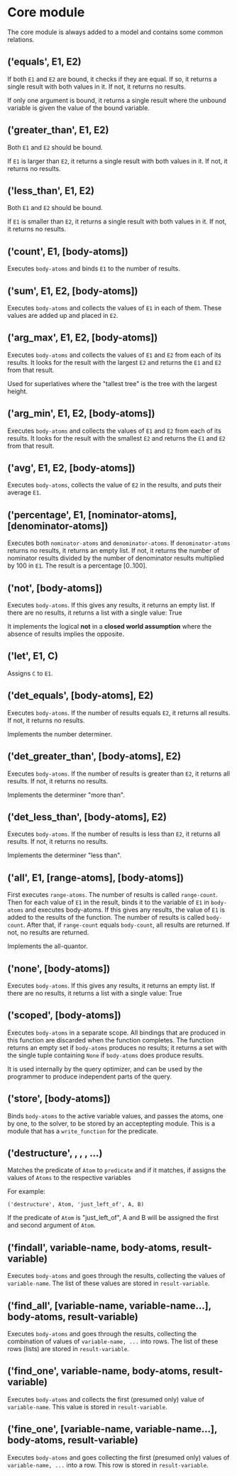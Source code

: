 # Core module

The core module is always added to a model and contains some common relations.

## ('equals', E1, E2)

If both `E1` and `E2` are bound, it checks if they are equal. If so, it returns a single result with both values in it. If not, it returns no results.

If only one argument is bound, it returns a single result where the unbound variable is given the value of the bound variable.

## ('greater_than', E1, E2)

Both `E1` and `E2` should be bound.

If `E1` is larger than `E2`, it returns a single result with both values in it. If not, it returns no results.

## ('less_than', E1, E2)

Both `E1` and `E2` should be bound.

If `E1` is smaller than `E2`, it returns a single result with both values in it. If not, it returns no results.

## ('count', E1, [body-atoms])

Executes `body-atoms` and binds `E1` to the number of results.

## ('sum', E1, E2, [body-atoms])

Executes `body-atoms` and collects the values of `E1` in each of them. These values are added up and placed in `E2`.

## ('arg_max', E1, E2, [body-atoms])

Executes `body-atoms` and collects the values of `E1` and `E2` from each of its results. It looks for the result with the largest `E2` and returns the `E1` and `E2` from that result.

Used for superlatives where the "tallest tree" is the tree with the largest height.

## ('arg_min', E1, E2, [body-atoms])

Executes `body-atoms` and collects the values of `E1` and `E2` from each of its results. It looks for the result with the smallest `E2` and returns the `E1` and `E2` from that result.

## ('avg', E1, E2, [body-atoms])

Executes `body-atoms`, collects the value of `E2` in the results, and puts their average `E1`.

## ('percentage', E1, [nominator-atoms], [denominator-atoms])

Executes both `nominator-atoms` and `denominator-atoms`. If `denominator-atoms` returns no results, it returns an empty list. If not, it returns the number of nominator results divided by the number of denominator results multiplied by 100 in `E1`. The result is a percentage [0..100].

## ('not', [body-atoms])

Executes `body-atoms`. If this gives any results, it returns an empty list. If there are no results, it returns a list with a single value: True

It implements the logical __not__ in a __closed world assumption__ where the absence of results implies the opposite.

## ('let', E1, C)

Assigns `C` to `E1`.

## ('det_equals', [body-atoms], E2)

Executes `body-atoms`. If the number of results equals `E2`, it returns all results. If not, it returns no results.

Implements the number determiner.

## ('det_greater_than', [body-atoms], E2)

Executes `body-atoms`. If the number of results is greater than `E2`, it returns all results. If not, it returns no results.

Implements the determiner "more than".

## ('det_less_than', [body-atoms], E2)

Executes `body-atoms`. If the number of results is less than `E2`, it returns all results. If not, it returns no results.

Implements the determiner "less than".

## ('all', E1, [range-atoms], [body-atoms])

First executes `range-atoms`. The number of results is called `range-count`. Then for each value of `E1` in the result, binds it to the variable of `E1` in `body-atoms` and executes body-atoms. If this gives any results, the value of `E1` is added to the results of the function. The number of results is called `body-count`. After that, if `range-count` equals `body-count`, all results are returned. If not, no results are returned.

Implements the all-quantor.

## ('none', [body-atoms])

Executes `body-atoms`. If this gives any results, it returns an empty list. If there are no results, it returns a list with a single value: True

## ('scoped', [body-atoms])

Executes `body-atoms` in a separate scope. All bindings that are produced in this function are discarded when the function completes. The function returns an empty set if `body-atoms` produces no results; it returns a set with the single tuple containing `None` if `body-atoms` does produce results.

It is used internally by the query optimizer, and can be used by the programmer to produce independent parts of the query.

## ('store', [body-atoms])

Binds `body-atoms` to the active variable values, and passes the atoms, one by one, to the solver, to be stored by an acceptepting module. This is a module that has a `write_function` for the predicate.

## ('destructure', <atom>, <predicate>, <arg-val>, <arg-val>...)

Matches the predicate of `Atom` to `predicate` and if it matches, if assigns the values of `Atoms` to the respective variables

For example:

    ('destructure', Atom, 'just_left_of', A, B)

If the predicate of `Atom` is "just_left_of", A and B will be assigned the first and second argument of `Atom`.

## ('findall', variable-name, body-atoms, result-variable)

Executes `body-atoms` and goes through the results, collecting the values of `variable-name`. The list of these values are stored in `result-variable`.

## ('find_all', [variable-name, variable-name...], body-atoms, result-variable)

Executes `body-atoms` and goes through the results, collecting the combination of values of `variable-name, ...` into rows. The list of these rows (lists) are stored in `result-variable`.

## ('find_one', variable-name, body-atoms, result-variable)

Executes `body-atoms` and collects the first (presumed only) value of `variable-name`. This value is stored in `result-variable`.

## ('fine_one', [variable-name, variable-name...], body-atoms, result-variable)

Executes `body-atoms` and goes collecting the first (presumed only) values of `variable-name, ...` into a row. This row is stored in `result-variable`.

